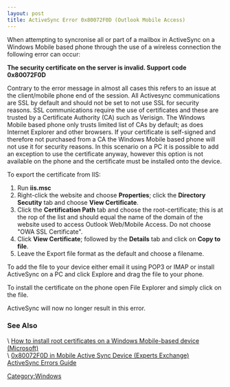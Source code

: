 ```yaml
---
layout: post 
title: ActiveSync Error 0x80072F0D (Outlook Mobile Access)
---
```


When attempting to syncronise all or part of a mailbox in ActiveSync on
a Windows Mobile based phone through the use of a wireless connection
the following error can occur:

**The security certificate on the server is invalid. Support code
0x80072F0D**

Contrary to the error message in almost all cases this refers to an
issue at the client/mobile phone end of the session. All Activesync
communications are SSL by default and should not be set to not use SSL
for security reasons. SSL communications require the use of certificates
and these are trusted by a Certificate Authority (CA) such as Verisign.
The Windows Mobile based phone only trusts limited list of CAs by
default; as does Internet Explorer and other browsers. If your
certificate is self-signed and therefore not purchased from a CA the
Windows Mobile based phone will not use it for security reasons. In this
scenario on a PC it is possible to add an exception to use the
certificate anyway, however this option is not available on the phone
and the certificate must be installed onto the device.

To export the certificate from IIS:

1.  Run **iis.msc**
2.  Right-click the website and choose **Properties**; click the
    **Directory Secutity** tab and choose **View Certificate**.
3.  Click the **Certification Path** tab and choose the
    root-certificate; this is at the rop of the list and should equal
    the name of the domain of the website used to access Outlook
    Web/Mobile Access. Do not choose \"OWA SSL Certificate\".
4.  Click **View Certificate**; followed by the **Details** tab and
    click on **Copy to file**.
5.  Leave the Export file format as the default and choose a filename.

To add the file to your device either email it using POP3 or IMAP or
install ActiveSync on a PC and click Explore and drag the file to your
phone.

To install the certificate on the phone open File Explorer and simply
click on the file.

ActiveSync will now no longer result in this error.

### See Also

\     [How to install root certificates on a Windows Mobile-based device
(Microsoft)](http://support.microsoft.com/kb/915840/en-us)\
\     [0x80072F0D in Mobile Active Sync Device (Experts
Exchange)](http://www.experts-exchange.com/Networking/Email_Groupware/Exchange_Server/Q_21905403.html)\
[ActiveSync Errors
Guide](http://www.shijaz.com/exchange/activesync_errors.htm)

[Category:Windows](Category:Windows "wikilink")
